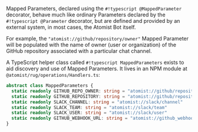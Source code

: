 Mapped Parameters, declared using the `#!typescript @MappedParameter` decorator, 
behave much like ordinary Parameters declared by the  `#!typescript @Parameter` 
decorator, but are defined and provided by an external system, in most cases,
the Atomist Bot itself.

For example, the `"atomist://github/repository/owner"` Mapped Parameter will be
populated with the name of owner (user or organization) of the GitHub repository
associated with a particular chat channel.

A TypeScript helper class called `#!typescript MappedParameters` exists to 
aid discovery and use of Mapped Parameters. It lives in an NPM module at
`@atomist/rug/operations/Handlers.ts`:

```typescript
abstract class MappedParameters {
  static readonly GITHUB_REPO_OWNER: string = "atomist://github/repository/owner"
  static readonly GITHUB_REPOSITORY: string = "atomist://github/repository"
  static readonly SLACK_CHANNEL: string = "atomist://slack/channel"
  static readonly SLACK_TEAM: string = "atomist://slack/team"
  static readonly SLACK_USER: string = "atomist://slack/user"
  static readonly GITHUB_WEBHOOK_URL: string = "atomist://github_webhook_url"
}
```
